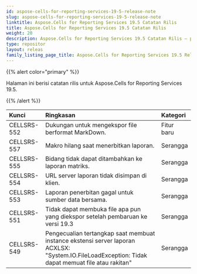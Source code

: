 ```yaml
---
id: aspose-cells-for-reporting-services-19-5-release-note
slug: aspose-cells-for-reporting-services-19-5-release-note
linktitle: Aspose.Cells for Reporting Services 19.5 Catatan Rilis
title: Aspose.Cells for Reporting Services 19.5 Catatan Rilis
weight: 20
description: Aspose.Cells for Reporting Services 19.5 Catatan Rilis – pembaruan dan perbaikan terkini
type: repositor
layout: releas
family_listing_page_title: Aspose.Cells for Reporting Services 19.5 Release Note
---
```

{{% alert color="primary" %}} 

Halaman ini berisi catatan rilis untuk Aspose.Cells for Reporting Services 19.5.

{{% /alert %}} 

|**Kunci**|**Ringkasan**|**Kategori**|
| :- | :- | :- |
|CELLSRS-552|Dukungan untuk mengekspor file berformat MarkDown.|Fitur baru|
|CELLSRS-557|Makro hilang saat menerbitkan laporan.|Serangga|
|CELLSRS-555|Bidang tidak dapat ditambahkan ke laporan matriks.|Serangga|
|CELLSRS-554|URL server laporan tidak disimpan di klien.|Serangga|
|CELLSRS-553|Laporan penerbitan gagal untuk sumber data bersama.|Serangga|
|CELLSRS-551|Tidak dapat membuka file apa pun yang diekspor setelah pembaruan ke versi 19.3|Serangga|
|CELLSRS-549|Pengecualian tertangkap saat membuat instance ekstensi server laporan ACXLSX: "System.IO.FileLoadException: Tidak dapat memuat file atau rakitan"|Serangga|

